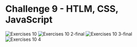 # Challenge 9 - HTLM, CSS, JavaScript

![Exercises 10](https://user-images.githubusercontent.com/70604577/229875879-802764d3-8e21-4f7a-8981-367470faa772.png)
![Exercises 10 2-final](https://user-images.githubusercontent.com/70604577/229875870-02b45e2f-dd8e-46d3-b03e-5d02fdf45aab.png)
![Exercises 10 3-final](https://user-images.githubusercontent.com/70604577/229875874-350a9d0a-2802-4297-9458-f49d6925d88e.png)
![Exercises 10 4](https://user-images.githubusercontent.com/70604577/229875877-453c7c0b-a5bc-472b-8672-ba0706b0cf0e.png)
